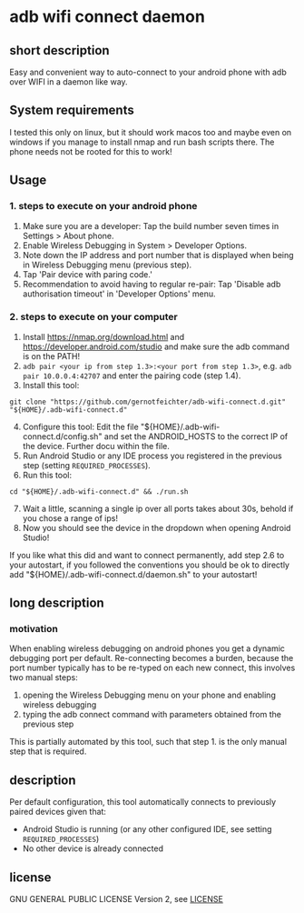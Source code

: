 # adb wifi connect daemon

## short description
Easy and convenient way to auto-connect to your android phone with adb over WIFI in a daemon like way.

## System requirements
I tested this only on linux, but it should work macos too and maybe even on windows if you manage to install nmap and run bash scripts there.
The phone needs not be rooted for this to work!

## Usage

### 1. steps to execute on your android phone
1. Make sure you are a developer: Tap the build number seven times in Settings > About phone.
2. Enable Wireless Debugging in System > Developer Options.
3. Note down the IP address and port number that is displayed when being in Wireless Debugging menu (previous step).
4. Tap 'Pair device with paring code.'
5. Recommendation to avoid having to regular re-pair: Tap 'Disable adb authorisation timeout' in 'Developer Options' menu.

### 2. steps to execute on your computer
1. Install https://nmap.org/download.html and https://developer.android.com/studio and make sure the adb command is on the PATH!
2. `adb pair <your ip from step 1.3>:<your port from step 1.3>`, e.g. `adb pair 10.0.0.4:42707` and enter the pairing code (step 1.4).
3. Install this tool:
```shell script
git clone "https://github.com/gernotfeichter/adb-wifi-connect.d.git" "${HOME}/.adb-wifi-connect.d"
```
4. Configure this tool: Edit the file "${HOME}/.adb-wifi-connect.d/config.sh" and set the ANDROID_HOSTS to the correct IP of the device. Further docu within the file.
5. Run Android Studio or any IDE process you registered in the previous step (setting `REQUIRED_PROCESSES`).
6. Run this tool: 
```shell script
cd "${HOME}/.adb-wifi-connect.d" && ./run.sh
```
7. Wait a little, scanning a single ip over all ports takes about 30s, behold if you chose a range of ips!
8. Now you should see the device in the dropdown when opening Android Studio!

If you like what this did and want to connect permanently, add step 2.6 to your autostart, if you followed the conventions you should be ok to directly add "${HOME}/.adb-wifi-connect.d/daemon.sh" to your autostart!

## long description

### motivation
When enabling wireless debugging on android phones you get a dynamic debugging port per default.
Re-connecting becomes a burden, because the port number typically has to be re-typed on each new connect, this involves two manual steps:
1. opening the Wireless Debugging menu on your phone and enabling wireless debugging
2. typing the adb connect command with parameters obtained from the previous step

This is partially automated by this tool, such that step 1. is the only manual step that is required.

## description
Per default configuration, this tool automatically connects to previously paired devices given that:
* Android Studio is running (or any other configured IDE, see setting `REQUIRED_PROCESSES`)
* No other device is already connected

## license
GNU GENERAL PUBLIC LICENSE Version 2, see [LICENSE](LICENSE)
